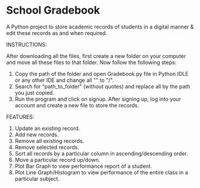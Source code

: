 # School Gradebook

A Python project to store academic records of students in a digital manner & edit these records as and when required.

INSTRUCTIONS:

After downloading all the files, first create a new folder on your computer and move all these files to that folder. Now follow the following steps:
1) Copy the path of the folder and open Gradebook.py file in Python IDLE or any other IDE and change all "\" to "/".
2) Search for "path_to_folder" (without quotes) and replace all by the path you just copied.
3) Run the program and click on signup. After signing up, log into your account and create a new file to store the records.

FEATURES:
1) Update an existing record.
2) Add new records.
3) Remove all existing records.
4) Remove selected records.
5) Sort all records by a particular column in ascending/descending order.
6) Move a particular record up/down.
7) Plot Bar Graph to view performance report of a student.
8) Plot Line Graph/Histogram to view performance of the entire class in a particular subject.

